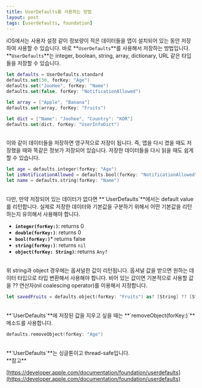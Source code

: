 ```yaml
---
title: UserDefaults를 사용하는 방법
layout: post
tags: [userdefaults, foundation]
---
```


iOS에서는 사용자 설정 같이 정보량이 적은 데이터들을 앱이 설치되어 있는 동안 저장하여 사용할 수 있습니다. 바로 **`UserDefaults`**를 사용해서 저장하는 방법입니다. **`UserDefaults`**는 integer, boolean, string, array, dictionary, URL 같은 타입들을 저장할 수 있습니다.

```swift
let defaults = UserDefaults.standard
defaults.set(30, forKey: "Age")
defaults.set("JooHee", forKey: "Name")
defaults.set(false, forKey: "NotificationAllowed")

let array = ["Apple", "Banana"]
defaults.set(array, forKey: "Fruits")

let dict = ["Name": "Joohee", "Country": "KOR"]
defaults.set(dict, forKey: "UserInfoDict")
```

<br>
이와 같이 데이터들을 저장하면 영구적으로 저장이 됩니다. 즉, 앱을 다시 켰을 때도 저장했을 때와 똑같은 정보가 저장되어 있습니다. 저장한 데이터들을 다시 읽을 때도 쉽게 할 수 있습니다.

```swift
let age = defaults.integer(forKey: "Age")
let isNotificationAllowed = defaults.bool(forKey: "NotificationAllowed")
let name = defaults.string(forKey: "Name")
```

<br>
다만, 만약 저장되어 있는 데이터가 없다면 **`UserDefaults`**에서는 default value를 리턴합니다. 실제로 저장한 데이터와 기본값을 구분하기 위해서 어떤 기본값을 리턴하는지 유의해서 사용해야 합니다.

- **`integer(forKey:)`**: returns 0
- **`double(forKey:)`**: returns 0
- **`bool(forKey:)`*** returns false
- **`string(forKey:)`**: returns `nil`
- **`object(forKey: String)`**: returns `Any?`

<br>
위 string과 object 경우에는 옵셔널한 값이 리턴됩니다. 옵셔널 값을 받으면 원하는 데이터 타입으로 타입 변환해서 사용해야 합니다. 비어 있는 값이면 기본적으로 사용할 값을 ?? 연산자(nil coalescing operator)를 이용해서 지정합니다.

```swift
let savedFruits = defaults.object(forKey: "Fruits") as? [String] ?? [String]()
```

<br>
**`UserDefaults`**에 저장된 값을 지우고 싶을 때는 **`removeObject(forKey:)`** 메소드를 사용합니다.

```swift
defaults.removeObject(forKey: "Age")
```

<br>
**`UserDefaults`**는 싱글톤이고 thread-safe입니다.

<br>
**참고**

[https://developer.apple.com/documentation/foundation/userdefaults](https://developer.apple.com/documentation/foundation/userdefaults)